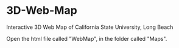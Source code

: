 # 3D-Web-Map
Interactive 3D Web Map of California State University, Long Beach

Open the html file called "WebMap", in the folder called "Maps".
